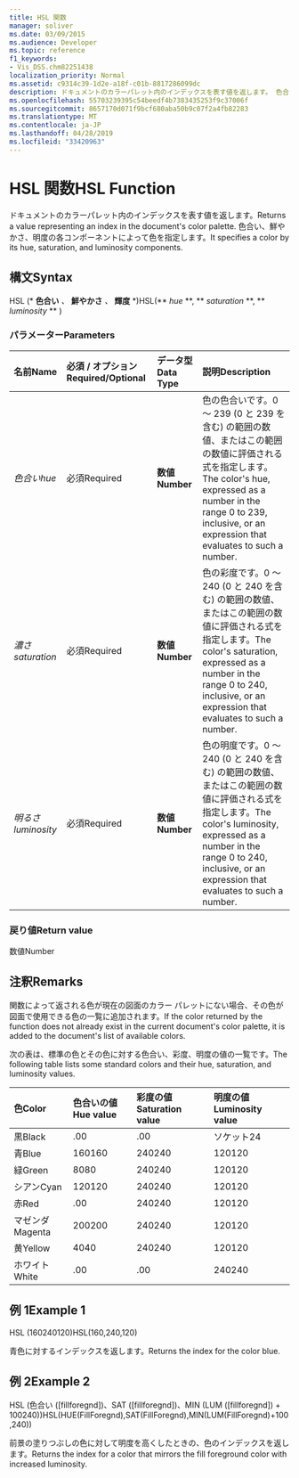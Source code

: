 ```yaml
---
title: HSL 関数
manager: soliver
ms.date: 03/09/2015
ms.audience: Developer
ms.topic: reference
f1_keywords:
- Vis_DSS.chm82251438
localization_priority: Normal
ms.assetid: c9314c39-1d2e-a18f-c01b-8817286099dc
description: ドキュメントのカラーパレット内のインデックスを表す値を返します。 色合い、鮮やかさ、明度の各コンポーネントによって色を指定します。
ms.openlocfilehash: 55703239395c54beedf4b7383435253f9c37006f
ms.sourcegitcommit: 8657170d071f9bcf680aba50b9c07f2a4fb82283
ms.translationtype: MT
ms.contentlocale: ja-JP
ms.lasthandoff: 04/28/2019
ms.locfileid: "33420963"
---
```

# <a name="hsl-function"></a><span data-ttu-id="8a75e-104">HSL 関数</span><span class="sxs-lookup"><span data-stu-id="8a75e-104">HSL Function</span></span>

<span data-ttu-id="8a75e-105">ドキュメントのカラーパレット内のインデックスを表す値を返します。</span><span class="sxs-lookup"><span data-stu-id="8a75e-105">Returns a value representing an index in the document's color palette.</span></span> <span data-ttu-id="8a75e-106">色合い、鮮やかさ、明度の各コンポーネントによって色を指定します。</span><span class="sxs-lookup"><span data-stu-id="8a75e-106">It specifies a color by its hue, saturation, and luminosity components.</span></span>
  
## <a name="syntax"></a><span data-ttu-id="8a75e-107">構文</span><span class="sxs-lookup"><span data-stu-id="8a75e-107">Syntax</span></span>

<span data-ttu-id="8a75e-108">HSL (\* **色合い** *、* **鮮やかさ** *、* **輝度** \*)</span><span class="sxs-lookup"><span data-stu-id="8a75e-108">HSL(\*\* *hue* \*\*, \*\* *saturation* \*\*, \*\* *luminosity* \*\* )</span></span> 
  
### <a name="parameters"></a><span data-ttu-id="8a75e-109">パラメーター</span><span class="sxs-lookup"><span data-stu-id="8a75e-109">Parameters</span></span>

|<span data-ttu-id="8a75e-110">**名前**</span><span class="sxs-lookup"><span data-stu-id="8a75e-110">**Name**</span></span>|<span data-ttu-id="8a75e-111">**必須 / オプション**</span><span class="sxs-lookup"><span data-stu-id="8a75e-111">**Required/Optional**</span></span>|<span data-ttu-id="8a75e-112">**データ型**</span><span class="sxs-lookup"><span data-stu-id="8a75e-112">**Data Type**</span></span>|<span data-ttu-id="8a75e-113">**説明**</span><span class="sxs-lookup"><span data-stu-id="8a75e-113">**Description**</span></span>|
|:-----|:-----|:-----|:-----|
| <span data-ttu-id="8a75e-114">_色合い_</span><span class="sxs-lookup"><span data-stu-id="8a75e-114">_hue_</span></span> <br/> |<span data-ttu-id="8a75e-115">必須</span><span class="sxs-lookup"><span data-stu-id="8a75e-115">Required</span></span>  <br/> |<span data-ttu-id="8a75e-116">**数値**</span><span class="sxs-lookup"><span data-stu-id="8a75e-116">**Number**</span></span> <br/> |<span data-ttu-id="8a75e-117">色の色合いです。0 ～ 239 (0 と 239 を含む) の範囲の数値、またはこの範囲の数値に評価される式を指定します。</span><span class="sxs-lookup"><span data-stu-id="8a75e-117">The color's hue, expressed as a number in the range 0 to 239, inclusive, or an expression that evaluates to such a number.</span></span>  <br/> |
| <span data-ttu-id="8a75e-118">_濃さ_</span><span class="sxs-lookup"><span data-stu-id="8a75e-118">_saturation_</span></span> <br/> |<span data-ttu-id="8a75e-119">必須</span><span class="sxs-lookup"><span data-stu-id="8a75e-119">Required</span></span>  <br/> |<span data-ttu-id="8a75e-120">**数値**</span><span class="sxs-lookup"><span data-stu-id="8a75e-120">**Number**</span></span> <br/> |<span data-ttu-id="8a75e-121">色の彩度です。0 ～ 240 (0 と 240 を含む) の範囲の数値、またはこの範囲の数値に評価される式を指定します。</span><span class="sxs-lookup"><span data-stu-id="8a75e-121">The color's saturation, expressed as a number in the range 0 to 240, inclusive, or an expression that evaluates to such a number.</span></span>  <br/> |
| <span data-ttu-id="8a75e-122">_明るさ_</span><span class="sxs-lookup"><span data-stu-id="8a75e-122">_luminosity_</span></span> <br/> |<span data-ttu-id="8a75e-123">必須</span><span class="sxs-lookup"><span data-stu-id="8a75e-123">Required</span></span>  <br/> |<span data-ttu-id="8a75e-124">**数値**</span><span class="sxs-lookup"><span data-stu-id="8a75e-124">**Number**</span></span> <br/> | <span data-ttu-id="8a75e-125">色の明度です。0 ～ 240 (0 と 240 を含む) の範囲の数値、またはこの範囲の数値に評価される式を指定します。</span><span class="sxs-lookup"><span data-stu-id="8a75e-125">The color's luminosity, expressed as a number in the range 0 to 240, inclusive, or an expression that evaluates to such a number.</span></span>  <br/> |
   
### <a name="return-value"></a><span data-ttu-id="8a75e-126">戻り値</span><span class="sxs-lookup"><span data-stu-id="8a75e-126">Return value</span></span>

<span data-ttu-id="8a75e-127">数値</span><span class="sxs-lookup"><span data-stu-id="8a75e-127">Number</span></span>
  
## <a name="remarks"></a><span data-ttu-id="8a75e-128">注釈</span><span class="sxs-lookup"><span data-stu-id="8a75e-128">Remarks</span></span>

<span data-ttu-id="8a75e-129">関数によって返される色が現在の図面のカラー パレットにない場合、その色が図面で使用できる色の一覧に追加されます。</span><span class="sxs-lookup"><span data-stu-id="8a75e-129">If the color returned by the function does not already exist in the current document's color palette, it is added to the document's list of available colors.</span></span> 
  
<span data-ttu-id="8a75e-130">次の表は、標準の色とその色に対する色合い、彩度、明度の値の一覧です。</span><span class="sxs-lookup"><span data-stu-id="8a75e-130">The following table lists some standard colors and their hue, saturation, and luminosity values.</span></span> 
  
|<span data-ttu-id="8a75e-131">**色**</span><span class="sxs-lookup"><span data-stu-id="8a75e-131">**Color**</span></span>|<span data-ttu-id="8a75e-132">**色合いの値**</span><span class="sxs-lookup"><span data-stu-id="8a75e-132">**Hue value**</span></span>|<span data-ttu-id="8a75e-133">**彩度の値**</span><span class="sxs-lookup"><span data-stu-id="8a75e-133">**Saturation value**</span></span>|<span data-ttu-id="8a75e-134">**明度の値**</span><span class="sxs-lookup"><span data-stu-id="8a75e-134">**Luminosity value**</span></span>|
|:-----|:-----|:-----|:-----|
|<span data-ttu-id="8a75e-135">黒</span><span class="sxs-lookup"><span data-stu-id="8a75e-135">Black</span></span>  <br/> |<span data-ttu-id="8a75e-136">.0</span><span class="sxs-lookup"><span data-stu-id="8a75e-136">0</span></span>  <br/> |<span data-ttu-id="8a75e-137">.0</span><span class="sxs-lookup"><span data-stu-id="8a75e-137">0</span></span>  <br/> |<span data-ttu-id="8a75e-138">ソケット</span><span class="sxs-lookup"><span data-stu-id="8a75e-138">24</span></span>  <br/> |
|<span data-ttu-id="8a75e-139">青</span><span class="sxs-lookup"><span data-stu-id="8a75e-139">Blue</span></span>  <br/> |<span data-ttu-id="8a75e-140">160</span><span class="sxs-lookup"><span data-stu-id="8a75e-140">160</span></span>  <br/> |<span data-ttu-id="8a75e-141">240</span><span class="sxs-lookup"><span data-stu-id="8a75e-141">240</span></span>  <br/> |<span data-ttu-id="8a75e-142">120</span><span class="sxs-lookup"><span data-stu-id="8a75e-142">120</span></span>  <br/> |
|<span data-ttu-id="8a75e-143">緑</span><span class="sxs-lookup"><span data-stu-id="8a75e-143">Green</span></span>  <br/> |<span data-ttu-id="8a75e-144">80</span><span class="sxs-lookup"><span data-stu-id="8a75e-144">80</span></span>  <br/> |<span data-ttu-id="8a75e-145">240</span><span class="sxs-lookup"><span data-stu-id="8a75e-145">240</span></span>  <br/> |<span data-ttu-id="8a75e-146">120</span><span class="sxs-lookup"><span data-stu-id="8a75e-146">120</span></span>  <br/> |
|<span data-ttu-id="8a75e-147">シアン</span><span class="sxs-lookup"><span data-stu-id="8a75e-147">Cyan</span></span>  <br/> |<span data-ttu-id="8a75e-148">120</span><span class="sxs-lookup"><span data-stu-id="8a75e-148">120</span></span>  <br/> |<span data-ttu-id="8a75e-149">240</span><span class="sxs-lookup"><span data-stu-id="8a75e-149">240</span></span>  <br/> |<span data-ttu-id="8a75e-150">120</span><span class="sxs-lookup"><span data-stu-id="8a75e-150">120</span></span>  <br/> |
|<span data-ttu-id="8a75e-151">赤</span><span class="sxs-lookup"><span data-stu-id="8a75e-151">Red</span></span>  <br/> |<span data-ttu-id="8a75e-152">.0</span><span class="sxs-lookup"><span data-stu-id="8a75e-152">0</span></span>  <br/> |<span data-ttu-id="8a75e-153">240</span><span class="sxs-lookup"><span data-stu-id="8a75e-153">240</span></span>  <br/> |<span data-ttu-id="8a75e-154">120</span><span class="sxs-lookup"><span data-stu-id="8a75e-154">120</span></span>  <br/> |
|<span data-ttu-id="8a75e-155">マゼンダ</span><span class="sxs-lookup"><span data-stu-id="8a75e-155">Magenta</span></span>  <br/> |<span data-ttu-id="8a75e-156">200</span><span class="sxs-lookup"><span data-stu-id="8a75e-156">200</span></span>  <br/> |<span data-ttu-id="8a75e-157">240</span><span class="sxs-lookup"><span data-stu-id="8a75e-157">240</span></span>  <br/> |<span data-ttu-id="8a75e-158">120</span><span class="sxs-lookup"><span data-stu-id="8a75e-158">120</span></span>  <br/> |
|<span data-ttu-id="8a75e-159">黄</span><span class="sxs-lookup"><span data-stu-id="8a75e-159">Yellow</span></span>  <br/> |<span data-ttu-id="8a75e-160">40</span><span class="sxs-lookup"><span data-stu-id="8a75e-160">40</span></span>  <br/> |<span data-ttu-id="8a75e-161">240</span><span class="sxs-lookup"><span data-stu-id="8a75e-161">240</span></span>  <br/> |<span data-ttu-id="8a75e-162">120</span><span class="sxs-lookup"><span data-stu-id="8a75e-162">120</span></span>  <br/> |
|<span data-ttu-id="8a75e-163">ホワイト</span><span class="sxs-lookup"><span data-stu-id="8a75e-163">White</span></span>  <br/> |<span data-ttu-id="8a75e-164">.0</span><span class="sxs-lookup"><span data-stu-id="8a75e-164">0</span></span>  <br/> |<span data-ttu-id="8a75e-165">.0</span><span class="sxs-lookup"><span data-stu-id="8a75e-165">0</span></span>  <br/> |<span data-ttu-id="8a75e-166">240</span><span class="sxs-lookup"><span data-stu-id="8a75e-166">240</span></span>  <br/> |
   
## <a name="example-1"></a><span data-ttu-id="8a75e-167">例 1</span><span class="sxs-lookup"><span data-stu-id="8a75e-167">Example 1</span></span>

<span data-ttu-id="8a75e-168">HSL (160240120)</span><span class="sxs-lookup"><span data-stu-id="8a75e-168">HSL(160,240,120)</span></span>
  
<span data-ttu-id="8a75e-169">青色に対するインデックスを返します。</span><span class="sxs-lookup"><span data-stu-id="8a75e-169">Returns the index for the color blue.</span></span>
  
## <a name="example-2"></a><span data-ttu-id="8a75e-170">例 2</span><span class="sxs-lookup"><span data-stu-id="8a75e-170">Example 2</span></span>

<span data-ttu-id="8a75e-171">HSL (色合い ([fillforegnd])、SAT ([fillforegnd])、MIN (LUM ([fillforegnd]) + 100240))</span><span class="sxs-lookup"><span data-stu-id="8a75e-171">HSL(HUE(FillForegnd),SAT(FillForegnd),MIN(LUM(FillForegnd)+100,240))</span></span>
  
<span data-ttu-id="8a75e-172">前景の塗りつぶしの色に対して明度を高くしたときの、色のインデックスを返します。</span><span class="sxs-lookup"><span data-stu-id="8a75e-172">Returns the index for a color that mirrors the fill foreground color with increased luminosity.</span></span>
  

